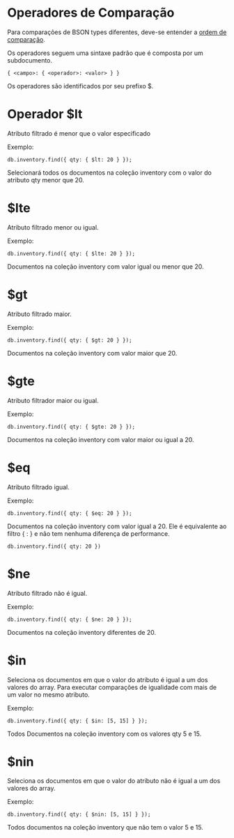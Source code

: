 # Operadores de Comparação

Para comparações de BSON types diferentes, deve-se entender a [ordem de comparação](https://www.mongodb.com/docs/manual/reference/bson-type-comparison-order/#bson-types-comparison-order).

Os operadores seguem uma sintaxe padrão que é composta por um subdocumento.
```
{ <campo>: { <operador>: <valor> } }
```

Os operadores são identificados por seu prefixo $.

# Operador $lt

Atributo filtrado é menor que o valor especificado

Exemplo:
```
db.inventory.find({ qty: { $lt: 20 } });
```

Selecionará todos os documentos na coleção inventory com o valor do atributo qty menor que 20.

# $lte

Atributo filtrado menor ou igual.

Exemplo:
```
db.inventory.find({ qty: { $lte: 20 } });
```

Documentos na coleção inventory com valor igual ou menor que 20.

# $gt

Atributo filtrado maior.

Exemplo:
```
db.inventory.find({ qty: { $gt: 20 } });
```

Documentos na coleção inventory com valor maior que 20.

# $gte

Atributo filtrador maior ou igual.

Exemplo:
```
db.inventory.find({ qty: { $gte: 20 } });
```
Documentos na coleção inventory com valor maior ou igual a 20.

# $eq

Atributo filtrado igual.

Exemplo:
```
db.inventory.find({ qty: { $eq: 20 } });
```
Documentos na coleção inventory com valor igual a 20.
Ele é equivalente ao filtro { <campo>: <valor> } e não tem nenhuma diferença de performance.
```
db.inventory.find({ qty: 20 })
```

# $ne

Atributo filtrado não é igual.

Exemplo:
```
db.inventory.find({ qty: { $ne: 20 } });
```
Documentos na coleção inventory diferentes de 20.

# $in

Seleciona os documentos em que o valor do atributo é igual a um dos valores do array. Para executar comparações de igualidade com mais de um valor no mesmo atributo.

Exemplo:
```
db.inventory.find({ qty: { $in: [5, 15] } });
```
Todos Documentos na coleção inventory com os valores qty 5 e 15.

# $nin

Seleciona os documentos em que o valor do atributo não é igual a um dos valores do array.

Exemplo:
```
db.inventory.find({ qty: { $nin: [5, 15] } });
```
Todos documentos na coleção inventory que não tem o valor 5 e 15.

